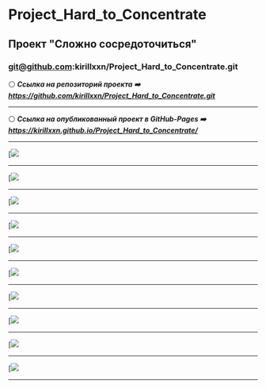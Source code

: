 # Project_Hard_to_Concentrate
## Проект "Сложно сосредоточиться"
### git@github.com:kirillxxn/Project_Hard_to_Concentrate.git
:white_circle:  ***Ссылка на репозиторий проекта :arrow_right: https://github.com/kirillxxn/Project_Hard_to_Concentrate.git***
_____
:white_circle: ***Ссылка на опубликованный проект в GitHub-Pages :arrow_right: https://kirillxxn.github.io/Project_Hard_to_Concentrate/***
_____
[![]([https://imgur.com/6ppwQlI](https://ibb.co/ccyFkLM))
_____
[![](https://imgur.com/VrT0Vcv)
_____
[![](https://imgur.com/ZaPwAzl)
_____
[![](https://imgur.com/7agjsOr)
_____
[![](https://imgur.com/DtNG3Ux)
_____
[![](https://imgur.com/dbRo50W)
_____
[![](https://imgur.com/aDrf0rK)
_____
[![](https://imgur.com/JnRYx6C)
_____
[![](https://imgur.com/ieb7r36)
_____
[![](https://imgur.com/uQ3Rwpf)
_____


